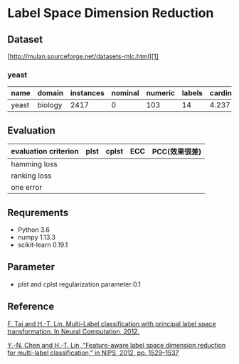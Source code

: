 ﻿# Label Space Dimension Reduction
## Dataset
[http://mulan.sourceforge.net/datasets-mlc.html][1]

### yeast
|name | domain | instances |nominal	|numeric|labels|cardinality	|density|distinct|
| ------ | ------ | ------ |------ |------ |------ |------ |------ |------ |
| yeast| biology | 2417	 |0|103	|14|4.237|0.303	|198|

## Evaluation
|evaluation criterion |plst | cplst|ECC|PCC(效果很差)|
|---|---|---|---|---|
|hamming loss|
|ranking loss|
|one error|

## Requrements
- Python 3.6
- numpy 1.13.3
- scikit-learn 0.19.1

## Parameter
- plst and cplst regularization parameter:0.1

## Reference
[F. Tai and H.-T. Lin. Multi-Label classification with principal label space transformation. In Neural Computation, 2012.][2]

[Y.-N. Chen and H.-T. Lin, “Feature-aware label space dimension reduction for multi-label classification,” in NIPS, 2012, pp. 1529–1537][3]

  [1]: http://mulan.sourceforge.net/datasets-mlc.html
  [2]: https://www.mitpressjournals.org/doi/abs/10.1162/NECO_a_00320
  [3]: http://papers.nips.cc/paper/4561-feature-aware-label-space-dimension-reduction-for-multi-label-classification




